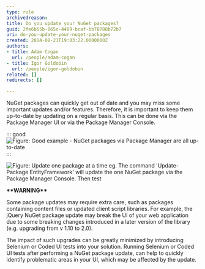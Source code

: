 ```yaml
---
type: rule
archivedreason: 
title: Do you update your NuGet packages?
guid: 2fe6b65b-865c-4489-bcaf-bb70788b72b7
uri: do-you-update-your-nuget-packages
created: 2014-08-21T19:03:22.0000000Z
authors:
- title: Adam Cogan
  url: /people/adam-cogan
- title: Igor Goldobin
  url: /people/igor-goldobin
related: []
redirects: []

---
```


NuGet packages can quickly get out of date and you may miss some important updates and/or features. Therefore, it is important to keep them up-to-date by updating on a regular basis. This can be done via the Package Manager UI or via the Package Manager Console.

<!--endintro-->


::: good  
![Figure: Good example -  NuGet packages via Package Manager are all up-to-date](nuget-update1.png)  
:::

![Figure: Update one package at a time eg. The command 'Update-Package EntityFramework' will update the one NuGet package via the Package Manager Console. Then test](nuget-update2.png)  

**\*\*WARNING\*\***

Some package updates may require extra care, such as packages containing content files or updated client script libraries. For example, the jQuery NuGet package update may break the UI of your web application due to some breaking changes introduced in a later version of the library (e.g. upgrading from v 1.10 to 2.0).

The impact of such upgrades can be greatly minimized by introducing Selenium or Coded UI tests into your solution. Running Selenium or Coded UI tests after performing a NuGet package update, can help to quickly identify problematic areas in your UI, which may be affected by the update.

